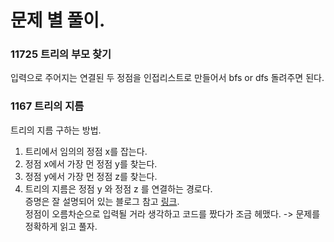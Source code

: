 # 문제 별 풀이.

### 11725 트리의 부모 찾기
입력으로 주어지는 연결된 두 정점을 인접리스트로 만들어서 bfs or dfs 돌려주면 된다. 

### 1167 트리의 지름
트리의 지름 구하는 방법.  
1. 트리에서 임의의 정점 x를 잡는다.  
2. 정점 x에서 가장 먼 정점 y를 찾는다.  
3. 정점 y에서 가장 먼 정점 z를 찾는다.  
4. 트리의 지름은 정점 y 와 정점 z 를 연결하는 경로다.  
증명은 잘 설명되어 있는 블로그 참고 [링크](https://blog.myungwoo.kr/112).  
정점이 오름차순으로 입력될 거라 생각하고 코드를 짰다가 조금 헤맸다. -> 문제를 정확하게 읽고 풀자.  
